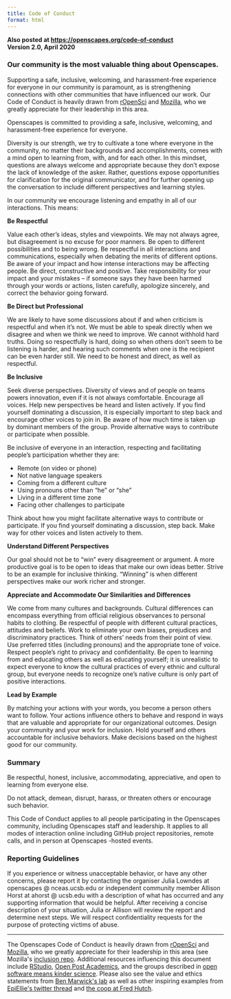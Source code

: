 ```yaml
---
title: Code of Conduct
format: html
---
```


**Also posted at <https://openscapes.org/code-of-conduct>**    
**Version 2.0, April 2020**

### Our community is the most valuable thing about Openscapes.
Supporting a safe, inclusive, welcoming, and harassment-free experience for everyone in our community is paramount, as is strengthening connections with other communities that have influenced our work. Our Code of Conduct is heavily drawn from [rOpenSci](https://ropensci.org/code-of-conduct/) and [Mozilla](https://www.mozilla.org/en-US/about/governance/policies/participation/), who we greatly appreciate for their leadership in this area.

Openscapes is committed to providing a safe, inclusive, welcoming, and harassment-free experience for everyone. 

Diversity is our strength, we try to cultivate a tone where everyone in the community, no matter their backgrounds and accomplishments, comes with a mind open to learning from, with, and for each other. In this mindset, questions are always welcome and appropriate because they don’t expose the lack of knowledge of the asker. Rather, questions expose opportunities for clarification for the original communicator, and for further opening up the conversation to include different perspectives and learning styles. 

In our community we encourage listening and empathy in all of our interactions. This means: 

**Be Respectful**

Value each other’s ideas, styles and viewpoints. We may not always agree, but disagreement is no excuse for poor manners. Be open to different possibilities and to being wrong. Be respectful in all interactions and communications, especially when debating the merits of different options. Be aware of your impact and how intense interactions may be affecting people. Be direct, constructive and positive. Take responsibility for your impact and your mistakes – if someone says they have been harmed through your words or actions, listen carefully, apologize sincerely, and correct the behavior going forward.

**Be Direct but Professional**

We are likely to have some discussions about if and when criticism is respectful and when it’s not. We must be able to speak directly when we disagree and when we think we need to improve. We cannot withhold hard truths. Doing so respectfully is hard, doing so when others don’t seem to be listening is harder, and hearing such comments when one is the recipient can be even harder still. We need to be honest and direct, as well as respectful.

**Be Inclusive**

Seek diverse perspectives. Diversity of views and of people on teams powers innovation, even if it is not always comfortable. Encourage all voices. Help new perspectives be heard and listen actively. If you find yourself dominating a discussion, it is especially important to step back and encourage other voices to join in. Be aware of how much time is taken up by dominant members of the group. Provide alternative ways to contribute or participate when possible.

Be inclusive of everyone in an interaction, respecting and facilitating people’s participation whether they are:

- Remote (on video or phone)
- Not native language speakers
- Coming from a different culture
- Using pronouns other than “he” or “she”
- Living in a different time zone
- Facing other challenges to participate

Think about how you might facilitate alternative ways to contribute or participate. If you find yourself dominating a discussion, step back. Make way for other voices and listen actively to them.

**Understand Different Perspectives**

Our goal should not be to “win” every disagreement or argument. A more productive goal is to be open to ideas that make our own ideas better. Strive to be an example for inclusive thinking. “Winning” is when different perspectives make our work richer and stronger.

**Appreciate and Accommodate Our Similarities and Differences**

We come from many cultures and backgrounds. Cultural differences can encompass everything from official religious observances to personal habits to clothing. Be respectful of people with different cultural practices, attitudes and beliefs. Work to eliminate your own biases, prejudices and discriminatory practices. Think of others’ needs from their point of view. Use preferred titles (including pronouns) and the appropriate tone of voice. Respect people’s right to privacy and confidentiality. Be open to learning from and educating others as well as educating yourself; it is unrealistic to expect everyone to know the cultural practices of every ethnic and cultural group, but everyone needs to recognize one’s native culture is only part of positive interactions.

**Lead by Example**

By matching your actions with your words, you become a person others want to follow. Your actions influence others to behave and respond in ways that are valuable and appropriate for our organizational outcomes. Design your community and your work for inclusion. Hold yourself and others accountable for inclusive behaviors. Make decisions based on the highest good for our community.

### Summary

Be respectful, honest, inclusive, accommodating, appreciative, and open to learning from everyone else. 

Do not attack, demean, disrupt, harass, or threaten others or encourage such behavior.

This Code of Conduct applies to all people participating in the Openscapes community, including Openscapes staff and leadership. It applies to all modes of interaction online including GitHub project repositories, remote calls, and in person at Openscapes -hosted events.

### Reporting Guidelines

If you experience or witness unacceptable behavior, or have any other concerns, please report it by contacting the organiser Julia Lowndes at openscapes @ nceas.ucsb.edu or independent community member Allison Horst at ahorst @ ucsb.edu with a description of what has occurred and any supporting information that would be helpful. After receiving a concise description of your situation, Julia or Allison will review the report and determine next steps. We will respect confidentiality requests for the purpose of protecting victims of abuse.

---

The Openscapes Code of Conduct is heavily drawn from [rOpenSci](https://ropensci.org/code-of-conduct/) and [Mozilla](https://www.mozilla.org/en-US/about/governance/policies/participation/), who we greatly appreciate for their leadership in this area (see Mozilla's [inclusion repo](https://github.com/mozilla/inclusion). Additional resources influencing this document include [RStudio](https://rstudio.com/about/what-makes-rstudio-different/), [Open Post Academics](https://openpostac.org/), and the groups described in [open software means kinder science](https://blogs.scientificamerican.com/observations/open-software-means-kinder-science/). Please also see the value and ethics statements from [Ben Marwick's lab](http://faculty.washington.edu/bmarwick/values_and_ethics/) as well as other inspiring examples from [EpiEllie's twitter thread](https://twitter.com/EpiEllie/status/1268729159762747394) and [the coop at Fred Hutch](https://fredhutch.github.io/coop/community/coop-values/).


